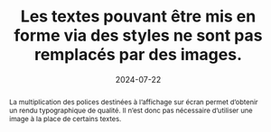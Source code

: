 ---
title: Les textes pouvant être mis en forme via des styles ne sont pas remplacés par des images.
abstract: La multiplication des polices destinées à l’affichage sur écran permet d’obtenir un rendu typographique de qualité. Il n’est donc pas nécessaire d’utiliser une image à la place de certains textes.
categories: ["Présentation"]
agrege: O4182-E062
opquast: '4 182'
indiceebook: '62'
description: "Règle n° 062"
before: "061"
weight: "062"
after: "063"
actif: '1'
layout: rules
date: 2024-07-22
tags: ["Affichage", "Utilisabilité", "Lisibilité"]
objectif: ["Faciliter l’adaptation du rendu au media (mobile ou autre) ou aux besoins de les lectrices et lecteurs (agrandissement de la taille des caractères, modification des couleurs, de la police, de la graisse, de la justification, etc.).", "Améliorer l’accessibilité des contenus aux lectrices et lecteurs handicapées.", "Améliorer la prise en compte des contenus par les moteurs de recherche propres aux logiciels de lecture."]
Meo: ["Utiliser des textes HTML mis en forme à l’aide des styles CSS (et en particulier les polices de caractères téléchargeables ou Web fonts)"]
Controle: ["Cette vérification nécessite l’examen visuel des pages pour identifier les images ne contenant que du texte et évaluer si une mise en forme via CSS aurait permis d’obtenir un rendu équivalent. Pour chaque page contenant des textes mis en images&nbsp;:
Passer en revue les images (images HTML et éventuelles images d’arrière-plan CSS utilisées pour simuler une texture particulière&nbsp;: parchemin, feuille de cahier, etc.).
Vérifier que les textes mis en image correspondent uniquement à des mises en forme ne pouvant être obtenues via les styles CSS.
Sont exclus de cette exigence&nbsp;: les logos, les éléments graphiques de promotion.
"]
epubcheck: 
ace: 
humancheck: true
ReadiumGoToolkit: 
Source: ["Opquast"]
Referentiel:  ["N/A"]
steps: ["Conception", "Fabrication", "Développement"]
---